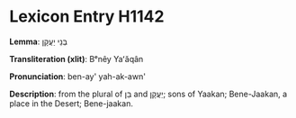 # Lexicon Entry H1142

**Lemma**: בְּנֵי יַעֲקָן

**Transliteration (xlit)**: Bᵉnêy Yaʻăqân

**Pronunciation**: ben-ay' yah-ak-awn'

**Description**:
from the plural of בֵּן and יַעֲקָן; sons of Yaakan; Bene-Jaakan, a place in the Desert; Bene-jaakan.
